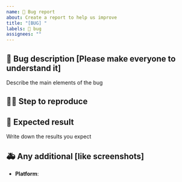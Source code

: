 ```yaml
---
name: 🐛 Bug report
about: Create a report to help us improve
title: "[BUG] "
labels: 🐛 bug
assignees: ""
---
```


<!-- Describe your bugs below ^_^ -->

## 🐛 Bug description [Please make everyone to understand it]

Describe the main elements of the bug

## 🧑‍💻 Step to reproduce

## 👾 Expected result

Write down the results you expect

## 🚑 Any additional [like screenshots]

- **Platform**:
